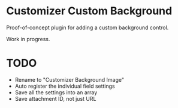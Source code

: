 # Customizer Custom Background

Proof-of-concept plugin for adding a custom background control.

Work in progress.

# TODO

* Rename to "Customizer Background Image"
* Auto register the individual field settings
* Save all the settings into an array
* Save attachment ID, not just URL